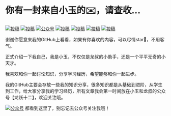 # 你有一封来自小玉的✉️，请查收...

<p align="center">
  
  <a href="https://mp.csdn.net/console/article"><img src="https://img.shields.io/badge/csdn-CSDN-red.svg" alt="投稿"></a>
  <a href="https://www.zhihu.com/people/feng-qing-92-30"><img src="https://img.shields.io/badge/zhihu-知乎-informational" alt="投稿"></a>
  <a href="https://juejin.im/user/5e1b2199f265da3e097e8e60"><img src="https://img.shields.io/badge/juejin-掘金-blue.svg" alt="公众号"></a>
  <a href="https://segmentfault.com/u/xiaoyuqianduan"><img src="https://img.shields.io/badge/cnblogs-思否-important.svg" alt="投稿"></a>
  <a href="https://www.jianshu.com/u/5e84fbbef7c5"><img src="https://img.shields.io/badge/oschina-简书-green" alt="投稿"></a>
  <a href="https://mp.toutiao.com/profile_v3/index"><img src="https://img.shields.io/badge/toutiao-头条号-9cf" alt="投稿"></a>
  <a href="https://baijiahao.baidu.com/builder/rc/home"><img src="https://img.shields.io/badge/toutiao-百家号-9cf" alt="投稿"></a>
</p>
谢谢你愿意来我的GitHub上看看，如果有你喜欢的内容，可以尽情star🌟，不用客气。

正式介绍一下我自己，我是小玉，不仅仅是龙叔的小助手，还是一个平平无奇的小天才。

我喜欢和你一起讨论知识，分享学习经历，希望能够和你一起进步。

我的GitHub主要会存放一些我的知识分享，很多知识都是从基础到进阶，从学生到工作，给大家分享我的学习经历，所有文章我会第一时间放在小玉和龙叔的公众号【龙跃十二】，欢迎关注哦。



<a href="#公众号"><img src="https://tva1.sinaimg.cn/large/00831rSTly1gdhzwc2vlnj30p00dw0tn.jpg" alt="公众号"></a>
都看到这里了，别忘记去公众号关注我哦！

